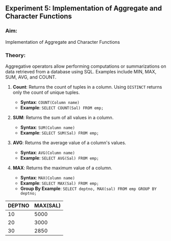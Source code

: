 ## Experiment 5: Implementation of Aggregate and Character Functions

### Aim:
Implementation of Aggregate and Character Functions

### Theory:
Aggregative operators allow performing computations or summarizations on data retrieved from a database using SQL. Examples include MIN, MAX, SUM, AVG, and COUNT.

1. **Count**: Returns the count of tuples in a column. Using `DISTINCT` returns only the count of unique tuples.
   - **Syntax**: `COUNT(Column name)`
   - **Example**: `SELECT COUNT(Sal) FROM emp;`

2. **SUM**: Returns the sum of all values in a column.
   - **Syntax**: `SUM(Column name)`
   - **Example**: `SELECT SUM(Sal) FROM emp;`

3. **AVG**: Returns the average value of a column's values.
   - **Syntax**: `AVG(Column name)`
   - **Example**: `SELECT AVG(Sal) FROM emp;`

4. **MAX**: Returns the maximum value of a column.
   - **Syntax**: `MAX(Column name)`
   - **Example**: `SELECT MAX(Sal) FROM emp;`
   - **Group By Example**: `SELECT deptno, MAX(sal) FROM emp GROUP BY deptno;`

| DEPTNO | MAX(SAL) |
|--------|----------|
| 10     | 5000     |
| 20     | 3000     |
| 30     | 2850     |